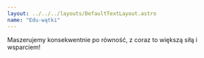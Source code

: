 ```yaml
---
layout: ../../../layouts/DefaultTextLayout.astro
name: "Edu-wątki"
---
```


Maszerujemy konsekwentnie po równość, z coraz to większą siłą i wsparciem!
